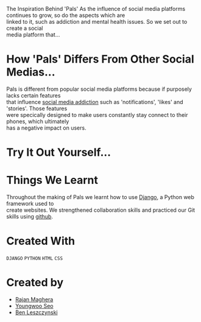  The Inspiration Behind 'Pals'
As the influence of social media platforms continues to grow, so do the aspects which are <br> linked to it, such as addiction and mental health issues. So we set out to create a social <br> media platform that...

# How 'Pals' Differs From Other Social Medias...
Pals is different from popular social media platforms because if purposely lacks certain features <br> that influence [social media addiction](https://www.addictioncenter.com/drugs/social-media-addiction/) such as 'notifications', 'likes' and 'stories'. Those features <br> were specically designed to make users constantly stay connect to their phones, which ultimately <br> has a negative impact on users. 

# Try It Out Yourself...

# Things We Learnt
Throughout the making of Pals we learnt how to use [Django](https://www.djangoproject.com/), a Python web framework used to <br> create websites. We strengthened collaboration skills and practiced our Git skills using [github](https://github.com/).

# Created With
```DJANGO``` ```PYTHON``` ```HTML``` ```CSS```

# Created by
* [Rajan Maghera](https://github.com/rajanmaghera)
* [Youngwoo Seo](https://github.com/kakaname)
* [Ben Leszczynski](https://github.com/Benno1472)